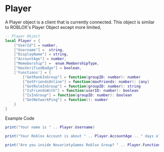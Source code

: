 # Player

A Player object is a client that is currently connected. This object is similar to ROBLOX's Player Object except more limited,&#x20;

```lua
-- Player Object
local Player = {
	["UserId"] = number,
	["Username"] =  string,
	["DisplayName"] = string,
	["AccountAge"] = number,
	["Memebership"] =  enum.MembershipType,
	["HasVerifiedBadge"] = boolean,
	['Functions'] = {
		["GetRankInGroup"] = function(groupID: number): number
		["GetFriendsOnline"] = function(maxFriends: number): {any}
		["GetRoleInGroup"] = function(groupID: number): string
		["IsFriendsWith"] = function(userID: number): boolean
		["IsInGroup"] = function(groupID: number): boolean
		["GetNetworkPing"] = function(): number
	}
}

```

Example Code

```lua
print("Your name is " .. Player.Username)

print("Your Roblox Account is about " .. Player.AccountAge .. " days old")

print("Are you inside NovarietyGames Roblox Group? " .. Player.Functions.IsInGroup(11488629))
```
